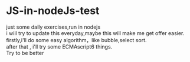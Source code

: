 # JS-in-nodeJs-test
just some daily exercises,run in nodejs  
i wiil try to update this everyday,maybe this will make me get offer easier.  
firstly,i'll do some easy algorithm，like bubble,select sort.  
after that , i'll try some ECMAscript6 things.  
Try to be better  
